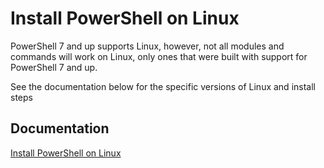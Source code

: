 # Install PowerShell on Linux

PowerShell 7 and up supports Linux, however, not all modules and commands will work on Linux, only ones that were built with support for PowerShell 7 and up.

See the documentation below for the specific versions of Linux and install steps

## Documentation

[Install PowerShell on Linux](https://learn.microsoft.com/en-us/powershell/scripting/install/installing-powershell-on-linux)